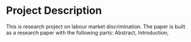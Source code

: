 # Project Description
This is research project on labour market discrimination. The paper is built as a research paper with the following parts: Abstract, Introduction, 
